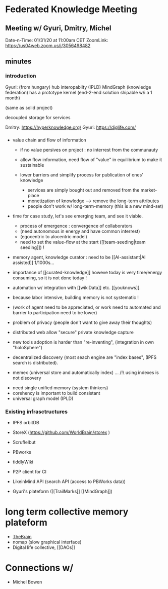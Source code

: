 # Federated Knowledge Meeting

## Meeting w/ Gyuri, Dmitry, Michel

Date-n-Time: 01/31/20 at 11:00am CET
ZoomLink: https://us04web.zoom.us/j/3056498482

## minutes

### introduction
 Gyuri: (from hungary) hub interopabilty (IPLD)  MindGraph (knowledge federation)
  has a prototype kernel (end-2-end solution shipable w/i a 1 month)
 
 (same as solid project)
 
 decoupled storage for services
 
  Dmitry: https://hyperknowledge.org/
  Gyuri: https://diglife.com/

### 

* value chain and flow of information
  - if no value persives on project : no interrest from the communauty
  - allow flow information, need flow of "value" in equilibrium to make it sustainable

  - lower barriers and simplify process for publication of ones' knowledge
    - services are simply bought out and removed from the market-place
    -  monetization of knowledge --> remove the long-term attributes
    - people don't work w/ long-term-memory (this is a new mind-set)

 - time for case study, let's see emerging team, and see it viable.
   - process of emergence : convergence of collaborators
   - (need autonomous in energy and have common interrest)
   - (egocentric to alocentric model)
   - need to set the value-flow at the start ([[team-seeding|team seeding]]) !

 - memory agent, knowledge curator : need to be [[AI-assistant|AI assisted]] 1/1000s...
 - importance of [[curated-knowledge]] howeve today is very time/energy consuming, so it is not done today !
 - automation w/ integration with [[wikiData]] etc. [[youknows]].
 - because labor intensive, building memory is not systematic !
 - (work of agent need to be appreciated, or work need to automated and
    barrier to participation need to be lower)
  
 - problem of privacy (people don't want to give away their thoughts)
 - distributed web allow "secure" private knowledge capture
 - new tools adoption is harder than "re-inventing", (integration in own "holoSphere")
 - decentralized discovery (most seach engine are "index bases",
   (IPFS search is distributed).

 - memex (universal store and automatically index) ... /!\ using indexes is not discovery

* need single unified memory (system thinkers)
* corehency is important to build consistant
* universal graph model (IPLD)

### Existing infrasctructures 

* IPFS orbitDB
* StoreX (https://github.com/WorldBrain/storex )
* Scruflelbut

* PBworks
* tiddlyWiki
* P2P client for CI

* LikeinMind API (search API (access to PBWorks data))
* Gyuri's plateform ([[TrailMarks]] [[MindGraph]]) 

# long term collective memory plateform

* [TheBrain]()
* nomap (slow graphical interface)
* Digital life collective, [[DAOs]]

# Connections w/

- Michel Bowen 


